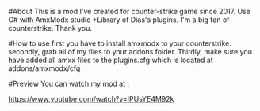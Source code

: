 #About 
This is a mod I've created for counter-strike game since 2017. Use C# with AmxModx studio
+Library of Dias's plugins.
I'm a big fan of counterstrike. Thank you.

#How to use
first you have to install amxmodx to your counterstrike.
secondly, grab all of my files to your addons folder.
Thirdly, make sure you have added all amxx files to the plugins.cfg which is located at addons/amxmodx/cfg

#Preview
You can watch my mod at :

https://www.youtube.com/watch?v=IPUsYE4M92k
